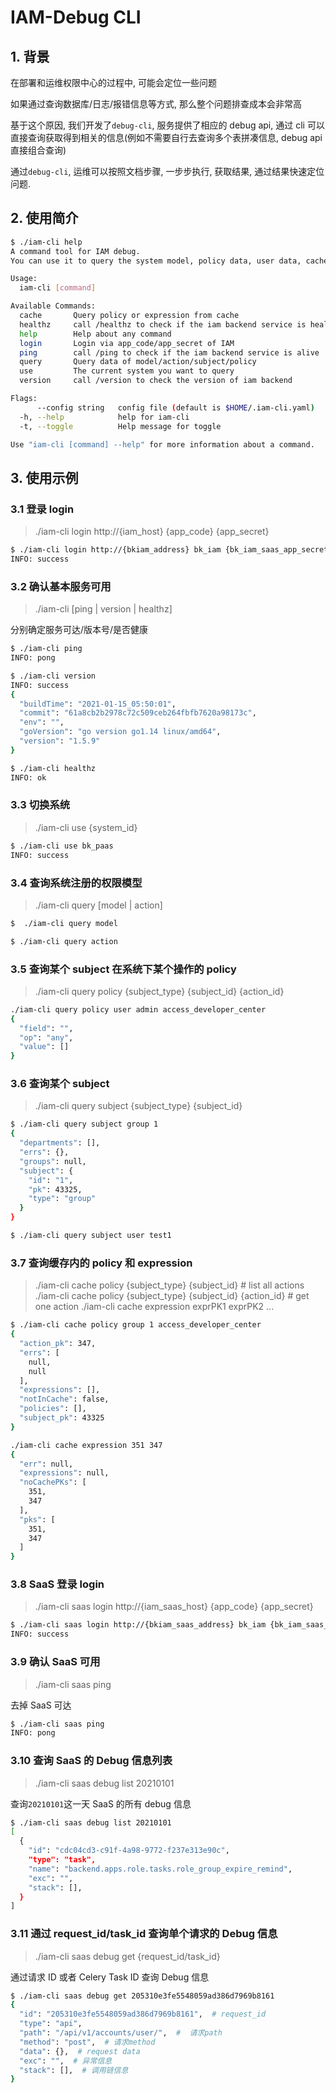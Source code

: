 # IAM-Debug CLI

## 1. 背景

在部署和运维权限中心的过程中, 可能会定位一些问题

如果通过查询数据库/日志/报错信息等方式, 那么整个问题排查成本会非常高

基于这个原因, 我们开发了`debug-cli`, 服务提供了相应的 debug api, 通过 cli 可以直接查询获取得到相关的信息(例如不需要自行去查询多个表拼凑信息, debug api 直接组合查询)

通过`debug-cli`, 运维可以按照文档步骤, 一步步执行, 获取结果, 通过结果快速定位问题.

## 2. 使用简介

```bash
$ ./iam-cli help
A command tool for IAM debug.
You can use it to query the system model, policy data, user data, cache as so on.

Usage:
  iam-cli [command]

Available Commands:
  cache       Query policy or expression from cache
  healthz     call /healthz to check if the iam backend service is health
  help        Help about any command
  login       Login via app_code/app_secret of IAM
  ping        call /ping to check if the iam backend service is alive
  query       Query data of model/action/subject/policy
  use         The current system you want to query
  version     call /version to check the version of iam backend

Flags:
      --config string   config file (default is $HOME/.iam-cli.yaml)
  -h, --help            help for iam-cli
  -t, --toggle          Help message for toggle

Use "iam-cli [command] --help" for more information about a command.
```

## 3. 使用示例

### 3.1 登录 login

> ./iam-cli login http://{iam_host} {app_code} {app_secret}

```bash
$ ./iam-cli login http://{bkiam_address} bk_iam {bk_iam_saas_app_secret}
INFO: success
```

### 3.2 确认基本服务可用

> ./iam-cli [ping | version | healthz]

分别确定服务可达/版本号/是否健康

```bash
$ ./iam-cli ping
INFO: pong

$ ./iam-cli version
INFO: success
{
  "buildTime": "2021-01-15_05:50:01",
  "commit": "61a8cb2b2978c72c509ceb264fbfb7620a98173c",
  "env": "",
  "goVersion": "go version go1.14 linux/amd64",
  "version": "1.5.9"
}

$ ./iam-cli healthz
INFO: ok
```

### 3.3 切换系统

> ./iam-cli use {system_id}

```bash
$ ./iam-cli use bk_paas
INFO: success
```

### 3.4 查询系统注册的权限模型

> ./iam-cli query [model | action]

```bash
$  ./iam-cli query model

$ ./iam-cli query action
```

### 3.5 查询某个 subject 在系统下某个操作的 policy

> ./iam-cli query policy {subject_type} {subject_id} {action_id}

```bash
./iam-cli query policy user admin access_developer_center
{
  "field": "",
  "op": "any",
  "value": []
}
```

### 3.6 查询某个 subject

> ./iam-cli query subject {subject_type} {subject_id}

```bash
$ ./iam-cli query subject group 1
{
  "departments": [],
  "errs": {},
  "groups": null,
  "subject": {
    "id": "1",
    "pk": 43325,
    "type": "group"
  }
}

$ ./iam-cli query subject user test1
```

### 3.7 查询缓存内的 policy 和 expression

> ./iam-cli cache policy {subject_type} {subject_id}                    # list all actions
> ./iam-cli cache policy {subject_type} {subject_id} {action_id}  # get one action
> ./iam-cli cache expression exprPK1 exprPK2 ...

```bash
$ ./iam-cli cache policy group 1 access_developer_center
{
  "action_pk": 347,
  "errs": [
    null,
    null
  ],
  "expressions": [],
  "notInCache": false,
  "policies": [],
  "subject_pk": 43325
}

./iam-cli cache expression 351 347
{
  "err": null,
  "expressions": null,
  "noCachePKs": [
    351,
    347
  ],
  "pks": [
    351,
    347
  ]
}
```

### 3.8 SaaS 登录 login

> ./iam-cli saas login http://{iam_saas_host} {app_code} {app_secret}

```bash
$ ./iam-cli saas login http://{bkiam_saas_address} bk_iam {bk_iam_saas_app_secret}
INFO: success
```

### 3.9 确认 SaaS 可用

> ./iam-cli saas ping

去掉 SaaS 可达

```bash
$ ./iam-cli saas ping
INFO: pong
```

### 3.10 查询 SaaS 的 Debug 信息列表

> ./iam-cli saas debug list 20210101

查询`20210101`这一天 SaaS 的所有 debug 信息

```bash
$ ./iam-cli saas debug list 20210101
[
  {
    "id": "cdc04cd3-c91f-4a98-9772-f237e313e90c",
    "type": "task",
    "name": "backend.apps.role.tasks.role_group_expire_remind",
    "exc": "",
    "stack": [],
  }
]
```

### 3.11 通过 request_id/task_id 查询单个请求的 Debug 信息

> ./iam-cli saas debug get {request_id/task_id}

通过请求 ID 或者 Celery Task ID 查询 Debug 信息

```bash
$ ./iam-cli saas debug get 205310e3fe5548059ad386d7969b8161
{
  "id": "205310e3fe5548059ad386d7969b8161",  # request_id
  "type": "api",
  "path": "/api/v1/accounts/user/",  #  请求path
  "method": "post",  # 请求method
  "data": {},  # request data
  "exc": "",  # 异常信息
  "stack": [],  # 调用链信息
}
```
